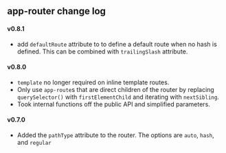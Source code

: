 ## app-router change log

#### v0.8.1
- add `defaultRoute` attribute to <app-router> to define a default route when no hash is defined. This can be combined with `trailingSlash` attribute.

#### v0.8.0
- `template` no longer required on inline template routes.
- Only use `app-route`s that are direct children of the router by replacing `querySelector()` with `firstElementChild` and iterating with `nextSibling`.
- Took internal functions off the public API and simplified parameters.

#### v0.7.0
- Added the `pathType` attribute to the router. The options are `auto`, `hash`, and `regular`
